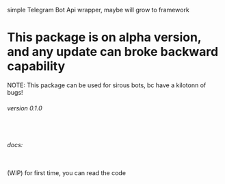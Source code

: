 simple Telegram Bot Api wrapper, maybe will grow to framework 

<h1>
This package is on alpha version,
and any update can broke backward capability
</h1>

NOTE: This package can be used for sirous bots, bc have a kilotonn of bugs!

###### version 0.1.0
<br>

###### docs: 
<br>
 (WIP) for first time, you can read the code 
